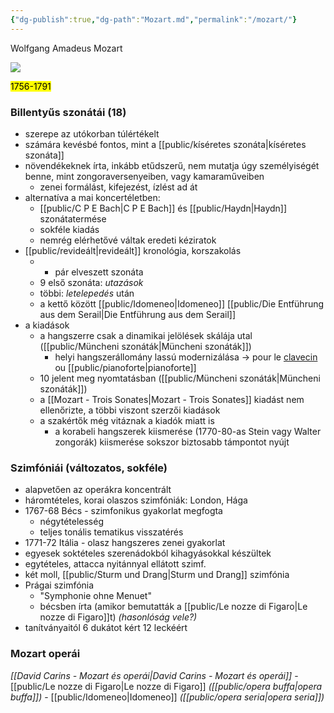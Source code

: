 ```yaml
---
{"dg-publish":true,"dg-path":"Mozart.md","permalink":"/mozart/"}
---
```


Wolfgang Amadeus Mozart

![](https://st4.depositphotos.com/13128258/20871/v/600/depositphotos_208715060-stock-illustration-wolfgang-amadeus-mozart-great-composer.jpg)

<mark>1756-1791</mark>

### Billentyűs szonátái (18)

- szerepe az utókorban túlértékelt
- számára kevésbé fontos, mint a [[public/kíséretes szonáta\|kíséretes szonáta]]
- növendékeknek írta, inkább etűdszerű, nem mutatja úgy személyiségét benne, mint zongoraversenyeiben, vagy kamaraműveiben
	- zenei formálást, kifejezést, ízlést ad át
- alternatíva a mai koncertéletben:
	- [[public/C P E Bach\|C P E Bach]] és [[public/Haydn\|Haydn]] szonátatermése
	- sokféle kiadás
	- nemrég elérhetővé váltak eredeti kéziratok
- [[public/revideált\|revideált]] kronológia, korszakolás
	- + pár elveszett szonáta
	- 9 első szonáta: *utazások*
	- többi: *letelepedés* után
	- a kettő között [[public/Idomeneo\|Idomeneo]] [[public/Die Entführung aus dem Serail\|Die Entführung aus dem Serail]]
- a kiadások
	- a hangszerre csak a dinamikai jelölések skálája utal ([[public/Müncheni szonáták\|Müncheni szonáták]])
		- helyi hangszerállomány lassú modernizálása -> pour le [clavecin](clavichord.md) ou [[public/pianoforte\|pianoforte]]
	- 10 jelent meg nyomtatásban ([[public/Müncheni szonáták\|Müncheni szonáták]])
	- a [[Mozart - Trois Sonates\|Mozart - Trois Sonates]] kiadást nem ellenőrizte, a többi viszont szerzői kiadások
	- a szakértők még vitáznak a kiadók miatt is
		- a korabeli hangszerek kiismerése (1770-80-as Stein vagy Walter zongorák) kiismerése sokszor biztosabb támpontot nyújt
### Szimfóniái (változatos, sokféle)

- alapvetően az operákra koncentrált
- háromtételes, korai olaszos szimfóniák: London, Hága
- 1767-68 Bécs - szimfonikus gyakorlat megfogta
	- négytételesség
	- teljes tonális tematikus visszatérés
- 1771-72 Itália - olasz hangszeres zenei gyakorlat
- egyesek soktételes szerenádokból kihagyásokkal készültek
- egytételes, attacca nyitánnyal ellátott szimf.
- két moll, [[public/Sturm und Drang\|Sturm und Drang]] szimfónia
- Prágai szimfónia
	- "Symphonie ohne Menuet"
	- bécsben írta (amikor bemutatták a [[public/Le nozze di Figaro\|Le nozze di Figaro]]t) *(hasonlóság vele?)*
- tanítványaitól 6 dukátot kért 12 leckéért
### Mozart operái
*[[David Carins - Mozart és operái\|David Carins - Mozart és operái]]*
	- [[public/Le nozze di Figaro\|Le nozze di Figaro]] *([[public/opera buffa\|opera buffa]])*
	- [[public/Idomeneo\|Idomeneo]] *([[public/opera seria\|opera seria]])*